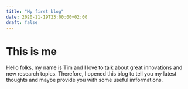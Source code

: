 ```yaml
---
title: "My first blog"
date: 2020-11-19T23:00:00+02:00
draft: false
---
```


# This is me
Hello folks, my name is Tim and I love to talk about great innovations and new research topics. Therefore, I opened this blog to tell you my latest thoughts and maybe provide you with some useful imformations. 

